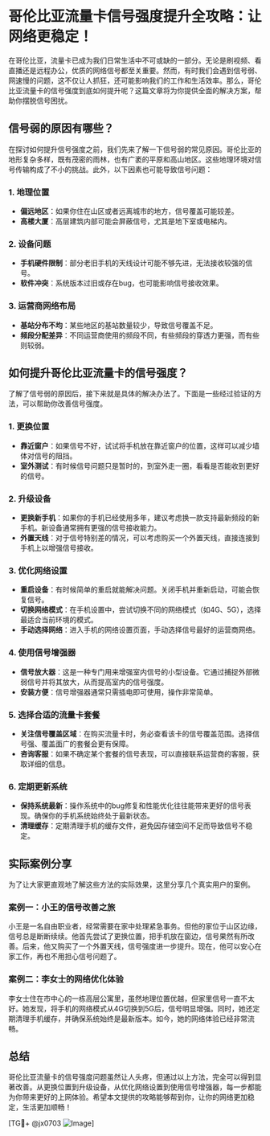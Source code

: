 # 哥伦比亚流量卡信号强度提升全攻略：让网络更稳定！

在哥伦比亚，流量卡已成为我们日常生活中不可或缺的一部分。无论是刷视频、看直播还是远程办公，优质的网络信号都至关重要。然而，有时我们会遇到信号弱、网速慢的问题，这不仅让人抓狂，还可能影响我们的工作和生活效率。那么，哥伦比亚流量卡的信号强度到底如何提升呢？这篇文章将为你提供全面的解决方案，帮助你摆脱信号困扰。

## 信号弱的原因有哪些？

在探讨如何提升信号强度之前，我们先来了解一下信号弱的常见原因。哥伦比亚的地形复杂多样，既有茂密的雨林，也有广袤的平原和高山地区。这些地理环境对信号传输构成了不小的挑战。此外，以下因素也可能导致信号问题：

### 1. **地理位置**
   - **偏远地区**：如果你住在山区或者远离城市的地方，信号覆盖可能较差。
   - **高楼大厦**：高层建筑内部可能会屏蔽信号，尤其是地下室或电梯内。
   
### 2. **设备问题**
   - **手机硬件限制**：部分老旧手机的天线设计可能不够先进，无法接收较强的信号。
   - **软件冲突**：系统版本过旧或存在bug，也可能影响信号接收效果。
   
### 3. **运营商网络布局**
   - **基站分布不均**：某些地区的基站数量较少，导致信号覆盖不足。
   - **频段分配差异**：不同运营商使用的频段不同，有些频段的穿透力更强，而有些则较弱。

## 如何提升哥伦比亚流量卡的信号强度？

了解了信号弱的原因后，接下来就是具体的解决办法了。下面是一些经过验证的方法，可以帮助你改善信号强度。

### 1. **更换位置**
   - **靠近窗户**：如果信号不好，试试将手机放在靠近窗户的位置，这样可以减少墙体对信号的阻挡。
   - **室外测试**：有时候信号问题只是暂时的，到室外走一圈，看看是否能收到更好的信号。

### 2. **升级设备**
   - **更换新手机**：如果你的手机已经使用多年，建议考虑换一款支持最新频段的新手机。新设备通常拥有更强的信号接收能力。
   - **外置天线**：对于信号特别差的情况，可以考虑购买一个外置天线，直接连接到手机上以增强信号接收。

### 3. **优化网络设置**
   - **重启设备**：有时候简单的重启就能解决问题。关闭手机并重新启动，可能会恢复信号。
   - **切换网络模式**：在手机设置中，尝试切换不同的网络模式（如4G、5G），选择最适合当前环境的模式。
   - **手动选择网络**：进入手机的网络设置页面，手动选择信号最好的运营商网络。

### 4. **使用信号增强器**
   - **信号放大器**：这是一种专门用来增强室内信号的小型设备。它通过捕捉外部微弱信号并将其放大，从而提高室内的信号强度。
   - **安装方便**：信号增强器通常只需插电即可使用，操作非常简单。

### 5. **选择合适的流量卡套餐**
   - **关注信号覆盖区域**：在购买流量卡时，务必查看该卡的信号覆盖范围。选择信号强、覆盖面广的套餐会更有保障。
   - **咨询客服**：如果不确定某个套餐的信号表现，可以直接联系运营商的客服，获取详细的信息。

### 6. **定期更新系统**
   - **保持系统最新**：操作系统中的bug修复和性能优化往往能带来更好的信号表现。确保你的手机系统始终处于最新状态。
   - **清理缓存**：定期清理手机的缓存文件，避免因存储空间不足而导致信号不稳定。

## 实际案例分享

为了让大家更直观地了解这些方法的实际效果，这里分享几个真实用户的案例。

### 案例一：小王的信号改善之旅
小王是一名自由职业者，经常需要在家中处理紧急事务。但他的家位于山区边缘，信号总是断断续续。他首先尝试了更换位置，把手机放在窗边，信号果然有所改善。后来，他又购买了一个外置天线，信号强度进一步提升。现在，他可以安心在家工作，再也不用担心信号问题了。

### 案例二：李女士的网络优化体验
李女士住在市中心的一栋高层公寓里，虽然地理位置优越，但家里信号一直不太好。她发现，将手机的网络模式从4G切换到5G后，信号明显增强。同时，她还定期清理手机缓存，并确保系统始终是最新版本。如今，她的网络体验已经非常流畅。

## 总结

哥伦比亚流量卡的信号强度问题虽然让人头疼，但通过以上方法，完全可以得到显著改善。从更换位置到升级设备，从优化网络设置到使用信号增强器，每一步都能为你带来更好的上网体验。希望本文提供的攻略能够帮到你，让你的网络更加稳定，生活更加顺畅！

[TG💪+ @jx0703 ![Image](https://github.com/user-attachments/assets/dbca1d08-cadb-493c-b0ec-ad6f7a83f270)]